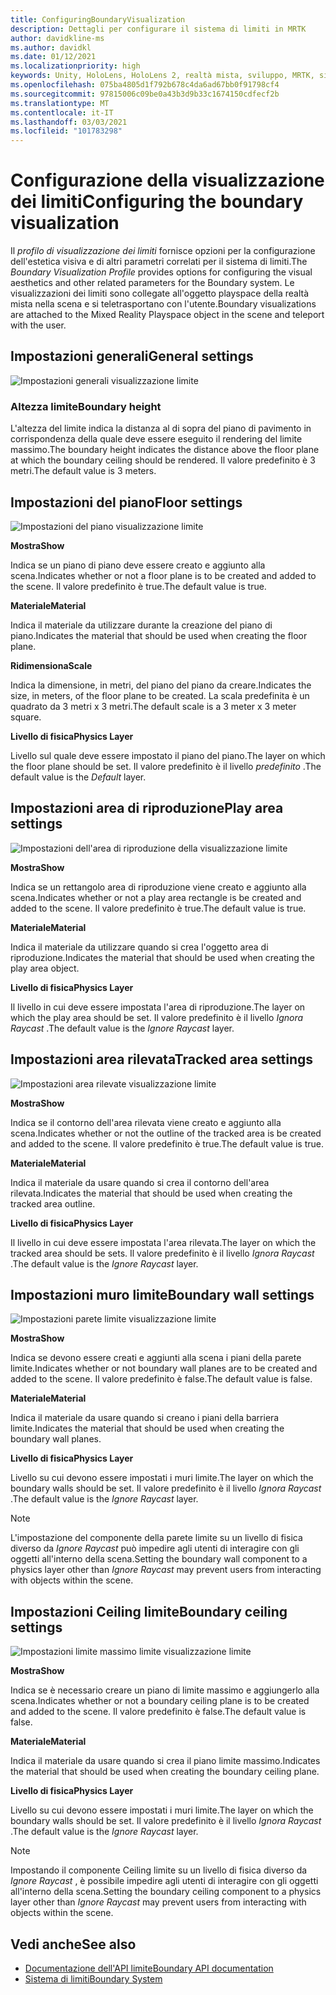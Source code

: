 ```yaml
---
title: ConfiguringBoundaryVisualization
description: Dettagli per configurare il sistema di limiti in MRTK
author: davidkline-ms
ms.author: davidkl
ms.date: 01/12/2021
ms.localizationpriority: high
keywords: Unity, HoloLens, HoloLens 2, realtà mista, sviluppo, MRTK, sistema di limiti,
ms.openlocfilehash: 075ba4805d1f792b678c4da6ad67bb0f91798cf4
ms.sourcegitcommit: 97815006c09be0a43b3d9b33c1674150cdfecf2b
ms.translationtype: MT
ms.contentlocale: it-IT
ms.lasthandoff: 03/03/2021
ms.locfileid: "101783298"
---
```

# <a name="configuring-the-boundary-visualization"></a><span data-ttu-id="3c022-104">Configurazione della visualizzazione dei limiti</span><span class="sxs-lookup"><span data-stu-id="3c022-104">Configuring the boundary visualization</span></span>

<span data-ttu-id="3c022-105">Il *profilo di visualizzazione dei limiti* fornisce opzioni per la configurazione dell'estetica visiva e di altri parametri correlati per il sistema di limiti.</span><span class="sxs-lookup"><span data-stu-id="3c022-105">The *Boundary Visualization Profile* provides options for configuring the visual aesthetics and other related parameters for the Boundary system.</span></span> <span data-ttu-id="3c022-106">Le visualizzazioni dei limiti sono collegate all'oggetto playspace della realtà mista nella scena e si teletrasportano con l'utente.</span><span class="sxs-lookup"><span data-stu-id="3c022-106">Boundary visualizations are attached to the Mixed Reality Playspace object in the scene and teleport with the user.</span></span>

## <a name="general-settings"></a><span data-ttu-id="3c022-107">Impostazioni generali</span><span class="sxs-lookup"><span data-stu-id="3c022-107">General settings</span></span>

![Impostazioni generali visualizzazione limite](../images/boundary/BoundaryVisualizationGeneralSettings.png)

### <a name="boundary-height"></a><span data-ttu-id="3c022-109">Altezza limite</span><span class="sxs-lookup"><span data-stu-id="3c022-109">Boundary height</span></span>

<span data-ttu-id="3c022-110">L'altezza del limite indica la distanza al di sopra del piano di pavimento in corrispondenza della quale deve essere eseguito il rendering del limite massimo.</span><span class="sxs-lookup"><span data-stu-id="3c022-110">The boundary height indicates the distance above the floor plane at which the boundary ceiling should be rendered.</span></span> <span data-ttu-id="3c022-111">Il valore predefinito è 3 metri.</span><span class="sxs-lookup"><span data-stu-id="3c022-111">The default value is 3 meters.</span></span>

## <a name="floor-settings"></a><span data-ttu-id="3c022-112">Impostazioni del piano</span><span class="sxs-lookup"><span data-stu-id="3c022-112">Floor settings</span></span>

![Impostazioni del piano visualizzazione limite](../images/boundary/BoundaryVisualizationFloorSettings.png)

<span data-ttu-id="3c022-114">**Mostra**</span><span class="sxs-lookup"><span data-stu-id="3c022-114">**Show**</span></span>

<span data-ttu-id="3c022-115">Indica se un piano di piano deve essere creato e aggiunto alla scena.</span><span class="sxs-lookup"><span data-stu-id="3c022-115">Indicates whether or not a floor plane is to be created and added to the scene.</span></span> <span data-ttu-id="3c022-116">Il valore predefinito è true.</span><span class="sxs-lookup"><span data-stu-id="3c022-116">The default value is true.</span></span>

<span data-ttu-id="3c022-117">**Materiale**</span><span class="sxs-lookup"><span data-stu-id="3c022-117">**Material**</span></span>

<span data-ttu-id="3c022-118">Indica il materiale da utilizzare durante la creazione del piano di piano.</span><span class="sxs-lookup"><span data-stu-id="3c022-118">Indicates the material that should be used when creating the floor plane.</span></span>

<span data-ttu-id="3c022-119">**Ridimensiona**</span><span class="sxs-lookup"><span data-stu-id="3c022-119">**Scale**</span></span>

<span data-ttu-id="3c022-120">Indica la dimensione, in metri, del piano del piano da creare.</span><span class="sxs-lookup"><span data-stu-id="3c022-120">Indicates the size, in meters, of the floor plane to be created.</span></span> <span data-ttu-id="3c022-121">La scala predefinita è un quadrato da 3 metri x 3 metri.</span><span class="sxs-lookup"><span data-stu-id="3c022-121">The default scale is a 3 meter x 3 meter square.</span></span>

<span data-ttu-id="3c022-122">**Livello di fisica**</span><span class="sxs-lookup"><span data-stu-id="3c022-122">**Physics Layer**</span></span>

<span data-ttu-id="3c022-123">Livello sul quale deve essere impostato il piano del piano.</span><span class="sxs-lookup"><span data-stu-id="3c022-123">The layer on which the floor plane should be set.</span></span> <span data-ttu-id="3c022-124">Il valore predefinito è il livello *predefinito* .</span><span class="sxs-lookup"><span data-stu-id="3c022-124">The default value is the *Default* layer.</span></span>

## <a name="play-area-settings"></a><span data-ttu-id="3c022-125">Impostazioni area di riproduzione</span><span class="sxs-lookup"><span data-stu-id="3c022-125">Play area settings</span></span>

![Impostazioni dell'area di riproduzione della visualizzazione limite](../images/boundary/BoundaryVisualizationPlayAreaSettings.png)

<span data-ttu-id="3c022-127">**Mostra**</span><span class="sxs-lookup"><span data-stu-id="3c022-127">**Show**</span></span>

<span data-ttu-id="3c022-128">Indica se un rettangolo area di riproduzione viene creato e aggiunto alla scena.</span><span class="sxs-lookup"><span data-stu-id="3c022-128">Indicates whether or not a play area rectangle is be created and added to the scene.</span></span> <span data-ttu-id="3c022-129">Il valore predefinito è true.</span><span class="sxs-lookup"><span data-stu-id="3c022-129">The default value is true.</span></span>

<span data-ttu-id="3c022-130">**Materiale**</span><span class="sxs-lookup"><span data-stu-id="3c022-130">**Material**</span></span>

<span data-ttu-id="3c022-131">Indica il materiale da utilizzare quando si crea l'oggetto area di riproduzione.</span><span class="sxs-lookup"><span data-stu-id="3c022-131">Indicates the material that should be used when creating the play area object.</span></span>

<span data-ttu-id="3c022-132">**Livello di fisica**</span><span class="sxs-lookup"><span data-stu-id="3c022-132">**Physics Layer**</span></span>

<span data-ttu-id="3c022-133">Il livello in cui deve essere impostata l'area di riproduzione.</span><span class="sxs-lookup"><span data-stu-id="3c022-133">The layer on which the play area should be set.</span></span> <span data-ttu-id="3c022-134">Il valore predefinito è il livello *Ignora Raycast* .</span><span class="sxs-lookup"><span data-stu-id="3c022-134">The default value is the *Ignore Raycast* layer.</span></span>

## <a name="tracked-area-settings"></a><span data-ttu-id="3c022-135">Impostazioni area rilevata</span><span class="sxs-lookup"><span data-stu-id="3c022-135">Tracked area settings</span></span>

![Impostazioni area rilevate visualizzazione limite](../images/boundary/BoundaryVisualizationTrackedAreaSettings.png)

<span data-ttu-id="3c022-137">**Mostra**</span><span class="sxs-lookup"><span data-stu-id="3c022-137">**Show**</span></span>

<span data-ttu-id="3c022-138">Indica se il contorno dell'area rilevata viene creato e aggiunto alla scena.</span><span class="sxs-lookup"><span data-stu-id="3c022-138">Indicates whether or not the outline of the tracked area is be created and added to the scene.</span></span> <span data-ttu-id="3c022-139">Il valore predefinito è true.</span><span class="sxs-lookup"><span data-stu-id="3c022-139">The default value is true.</span></span>

<span data-ttu-id="3c022-140">**Materiale**</span><span class="sxs-lookup"><span data-stu-id="3c022-140">**Material**</span></span>

<span data-ttu-id="3c022-141">Indica il materiale da usare quando si crea il contorno dell'area rilevata.</span><span class="sxs-lookup"><span data-stu-id="3c022-141">Indicates the material that should be used when creating the tracked area outline.</span></span>

<span data-ttu-id="3c022-142">**Livello di fisica**</span><span class="sxs-lookup"><span data-stu-id="3c022-142">**Physics Layer**</span></span>

<span data-ttu-id="3c022-143">Il livello in cui deve essere impostata l'area rilevata.</span><span class="sxs-lookup"><span data-stu-id="3c022-143">The layer on which the tracked area should be sets.</span></span> <span data-ttu-id="3c022-144">Il valore predefinito è il livello *Ignora Raycast* .</span><span class="sxs-lookup"><span data-stu-id="3c022-144">The default value is the *Ignore Raycast* layer.</span></span>

## <a name="boundary-wall-settings"></a><span data-ttu-id="3c022-145">Impostazioni muro limite</span><span class="sxs-lookup"><span data-stu-id="3c022-145">Boundary wall settings</span></span>

![Impostazioni parete limite visualizzazione limite](../images/boundary/BoundaryVisualizationWallSettings.png)

<span data-ttu-id="3c022-147">**Mostra**</span><span class="sxs-lookup"><span data-stu-id="3c022-147">**Show**</span></span>

<span data-ttu-id="3c022-148">Indica se devono essere creati e aggiunti alla scena i piani della parete limite.</span><span class="sxs-lookup"><span data-stu-id="3c022-148">Indicates whether or not boundary wall planes are to be created and added to the scene.</span></span> <span data-ttu-id="3c022-149">Il valore predefinito è false.</span><span class="sxs-lookup"><span data-stu-id="3c022-149">The default value is false.</span></span>

<span data-ttu-id="3c022-150">**Materiale**</span><span class="sxs-lookup"><span data-stu-id="3c022-150">**Material**</span></span>

<span data-ttu-id="3c022-151">Indica il materiale da usare quando si creano i piani della barriera limite.</span><span class="sxs-lookup"><span data-stu-id="3c022-151">Indicates the material that should be used when creating the boundary wall planes.</span></span>

<span data-ttu-id="3c022-152">**Livello di fisica**</span><span class="sxs-lookup"><span data-stu-id="3c022-152">**Physics Layer**</span></span>

<span data-ttu-id="3c022-153">Livello su cui devono essere impostati i muri limite.</span><span class="sxs-lookup"><span data-stu-id="3c022-153">The layer on which the boundary walls should be set.</span></span> <span data-ttu-id="3c022-154">Il valore predefinito è il livello *Ignora Raycast* .</span><span class="sxs-lookup"><span data-stu-id="3c022-154">The default value is the *Ignore Raycast* layer.</span></span>

> [!NOTE]
> <span data-ttu-id="3c022-155">L'impostazione del componente della parete limite su un livello di fisica diverso da *Ignore Raycast* può impedire agli utenti di interagire con gli oggetti all'interno della scena.</span><span class="sxs-lookup"><span data-stu-id="3c022-155">Setting the boundary wall component to a physics layer other than *Ignore Raycast* may prevent users from interacting with objects within the scene.</span></span>

## <a name="boundary-ceiling-settings"></a><span data-ttu-id="3c022-156">Impostazioni Ceiling limite</span><span class="sxs-lookup"><span data-stu-id="3c022-156">Boundary ceiling settings</span></span>

![Impostazioni limite massimo limite visualizzazione limite](../images/boundary/BoundaryVisualizationCeilingSettings.png)

<span data-ttu-id="3c022-158">**Mostra**</span><span class="sxs-lookup"><span data-stu-id="3c022-158">**Show**</span></span>

<span data-ttu-id="3c022-159">Indica se è necessario creare un piano di limite massimo e aggiungerlo alla scena.</span><span class="sxs-lookup"><span data-stu-id="3c022-159">Indicates whether or not a boundary ceiling plane is to be created and added to the scene.</span></span> <span data-ttu-id="3c022-160">Il valore predefinito è false.</span><span class="sxs-lookup"><span data-stu-id="3c022-160">The default value is false.</span></span>

<span data-ttu-id="3c022-161">**Materiale**</span><span class="sxs-lookup"><span data-stu-id="3c022-161">**Material**</span></span>

<span data-ttu-id="3c022-162">Indica il materiale da usare quando si crea il piano limite massimo.</span><span class="sxs-lookup"><span data-stu-id="3c022-162">Indicates the material that should be used when creating the boundary ceiling plane.</span></span>

<span data-ttu-id="3c022-163">**Livello di fisica**</span><span class="sxs-lookup"><span data-stu-id="3c022-163">**Physics Layer**</span></span>

<span data-ttu-id="3c022-164">Livello su cui devono essere impostati i muri limite.</span><span class="sxs-lookup"><span data-stu-id="3c022-164">The layer on which the boundary walls should be set.</span></span> <span data-ttu-id="3c022-165">Il valore predefinito è il livello *Ignora Raycast* .</span><span class="sxs-lookup"><span data-stu-id="3c022-165">The default value is the *Ignore Raycast* layer.</span></span>

> [!NOTE]
> <span data-ttu-id="3c022-166">Impostando il componente Ceiling limite su un livello di fisica diverso da *Ignore Raycast* , è possibile impedire agli utenti di interagire con gli oggetti all'interno della scena.</span><span class="sxs-lookup"><span data-stu-id="3c022-166">Setting the boundary ceiling component to a physics layer other than *Ignore Raycast* may prevent users from interacting with objects within the scene.</span></span>

## <a name="see-also"></a><span data-ttu-id="3c022-167">Vedi anche</span><span class="sxs-lookup"><span data-stu-id="3c022-167">See also</span></span>

- [<span data-ttu-id="3c022-168">Documentazione dell'API limite</span><span class="sxs-lookup"><span data-stu-id="3c022-168">Boundary API documentation</span></span>](xref:Microsoft.MixedReality.Toolkit.Boundary)
- [<span data-ttu-id="3c022-169">Sistema di limiti</span><span class="sxs-lookup"><span data-stu-id="3c022-169">Boundary System</span></span>](BoundarySystemGettingStarted.md)
